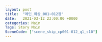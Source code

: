 ```yaml
---
layout: post
title:  "메인_회상_001~012장"
date:   2021-03-12 23:00:00 +0000
categories: Main
Tags: Story Main
SceneCode: ["scene_skip_cp001-012_q1_s10"]
---
```

